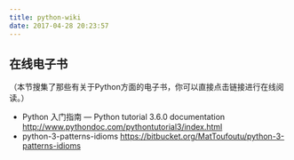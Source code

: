 ```yaml
---
title: python-wiki
date: 2017-04-28 20:23:57
---
```


## 在线电子书

（本节搜集了那些有关于Python方面的电子书，你可以直接点击链接进行在线阅读。）

- Python 入门指南 — Python tutorial 3.6.0 documentation
http://www.pythondoc.com/pythontutorial3/index.html
- python-3-patterns-idioms
https://bitbucket.org/MatToufoutu/python-3-patterns-idioms
